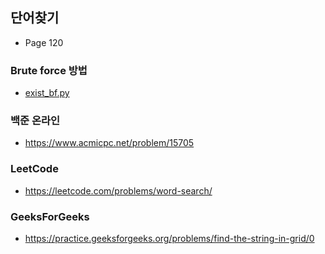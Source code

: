 ## 단어찾기
- Page 120
### Brute force 방법
- [exist_bf.py](exist_bf.py)

### 백준 온라인
 - https://www.acmicpc.net/problem/15705
### LeetCode
 - https://leetcode.com/problems/word-search/
### GeeksForGeeks
 - https://practice.geeksforgeeks.org/problems/find-the-string-in-grid/0

